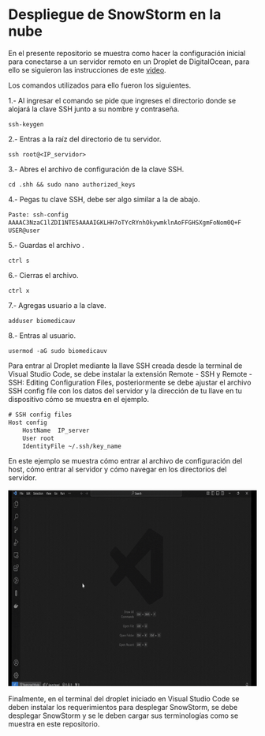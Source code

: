 # Despliegue de SnowStorm en la nube

En el presente repositorio se muestra como hacer la configuración inicial para conectarse a un servidor remoto en un Droplet de DigitalOcean, para ello se siguieron las instrucciones de este [video](https://youtu.be/dGBjBECs6m0).

Los comandos utilizados para ello fueron los siguientes.

1.- Al ingresar el comando se pide que ingreses el directorio donde se alojará la clave SSH junto a su nombre y contraseña.
```
ssh-keygen
```

2.- Entras a la raíz del directorio de tu servidor.
```
ssh root@<IP_servidor>
```

3.- Abres el archivo de configuración de la clave SSH.
```
cd .shh && sudo nano authorized_keys
```

4.- Pegas tu clave SSH, debe ser algo similar a la de abajo.
```
Paste: ssh-config AAAAC3NzaC1lZDI1NTE5AAAAIGKLHH7oTYcRYnhOkywmklnAoFFGHSXgmFoNom0Q+F USER@user
```

5.- Guardas el archivo .
```
ctrl s
```

6.- Cierras el archivo.
```
ctrl x
```

7.- Agregas usuario a la clave.
```
adduser biomedicauv
```

8.-  Entras al usuario.
```
usermod -aG sudo biomedicauv
```

Para entrar al Droplet mediante la llave SSH creada desde la terminal de Visual Studio Code, se debe instalar la extensión Remote - SSH y Remote - SSH: Editing Configuration Files, posteriormente se debe ajustar el archivo SSH  config file con los datos del servidor y la dirección de tu llave en tu dispositivo cómo se muestra en el ejemplo. 

```
# SSH config files
Host config
    HostName  IP_server
    User root
    IdentityFile ~/.ssh/key_name
```

En este ejemplo se muestra cómo entrar al archivo de configuración del host, cómo entrar al servidor y cómo navegar en los directorios del servidor.

<img src="https://github.com/SIMSADIs/Servidor-Terminologico-SnowStorm/blob/setting-cloud/enter-droplet.gif" alt="Pegar ID" width="650" height="400">


Finalmente, en el terminal del droplet iniciado en Visual Studio Code se deben instalar los requerimientos para desplegar SnowStorm, se debe desplegar SnowStorm y se le deben cargar sus terminologías como se muestra en este repositorio.
